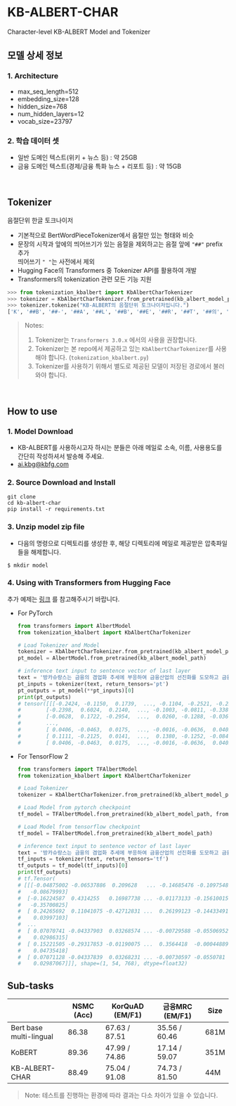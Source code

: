 # KB-ALBERT-CHAR
Character-level KB-ALBERT Model and Tokenizer 

## 모델 상세 정보

### 1. Architecture
- max_seq_length=512
- embedding_size=128
- hidden_size=768
- num_hidden_layers=12
- vocab_size=23797


### 2. 학습 데이터 셋

- 일반 도메인 텍스트(위키 + 뉴스 등) : 약 25GB 
- 금융 도메인 텍스트(경제/금융 특화 뉴스 + 리포트 등) : 약 15GB

</br>

## Tokenizer
음절단위 한글 토크나이저
- 기본적으로 BertWordPieceTokenizer에서 음절만 있는 형태와 비슷
- 문장의 시작과 앞에의 띄어쓰기가 있는 음절을 제외하고는 음절 앞에 `"##"` prefix 추가
  <br>띄어쓰기 `" "`는 사전에서 제외
- Hugging Face의 Transformers 중 Tokenizer API를 활용하여 개발
- Transformers의 tokenization 관련 모든 기능 지원

```python
>>> from tokenization_kbalbert import KbAlbertCharTokenizer
>>> tokenizer = KbAlbertCharTokenizer.from_pretrained(kb_albert_model_path)
>>> tokenizer.tokenize("KB-ALBERT의 음절단위 토크나이저입니다.")
['K', '##B', '##-', '##A', '##L', '##B', '##E', '##R', '##T', '##의', '음', '##절', '##단', '##위', '토', '##크', '##나', '##이', '##저', '##입', '##니', '##다', '##.']
```

> Notes: 
> 1. Tokenizer는 `Transformers 3.0.x` 에서의 사용을 권장합니다. 
> 2. Tokenizer는 본 repo에서 제공하고 있는 `KbAlbertCharTokenizer`를 사용해야 합니다. (`tokenization_kbalbert.py`)
> 3. Tokenizer를 사용하기 위해서 별도로 제공된 모델이 저장된 경로에서 불러와야 합니다.

<br>

## How to use

### 1. Model Download

- KB-ALBERT를 사용하시고자 하시는 분들은 아래 메일로 소속, 이름, 사용용도를 간단히 작성하셔서 발송해 주세요.
- ai.kbg@kbfg.com

### 2. Source Download and Install

```shell script
git clone
cd kb-albert-char
pip install -r requirements.txt
```

### 3. Unzip model zip file
- 다음의 명령으로 디렉토리를 생성한 후, 해당 디렉토리에 메일로 제공받은 압축파일들을 해제합니다.
```
$ mkdir model
```

### 4. Using with Transformers from Hugging Face
추가 예제는 [링크](https://github.com/KB-Bank-AI/KB-ALBERT-KO/tree/master/kb-albert-char/examples) 를 참고해주시기 바랍니다.

- For PyTorch
    ```python
    from transformers import AlbertModel
    from tokenization_kbalbert import KbAlbertCharTokenizer
    
    # Load Tokenizer and Model
    tokenizer = KbAlbertCharTokenizer.from_pretrained(kb_albert_model_path)  
    pt_model = AlbertModel.from_pretrained(kb_albert_model_path)
    
    # inference text input to sentence vector of last layer
    text = '방카슈랑스는 금융의 겸업화 추세에 부응하여 금융산업의 선진화를 도모하고 금융소비자의 편익을 위하여 도입되었습니다.'
    pt_inputs = tokenizer(text, return_tensors='pt')
    pt_outputs = pt_model(**pt_inputs)[0]
    print(pt_outputs)
    # tensor([[[-0.2424, -0.1150,  0.1739,  ..., -0.1104, -0.2521, -0.2343],
    #        [-0.2398,  0.6024,  0.2140,  ..., -0.1003, -0.0811, -0.3387],
    #        [-0.0628,  0.1722, -0.2954,  ...,  0.0260, -0.1288, -0.0367],
    #        ...,
    #        [ 0.0406, -0.0463,  0.0175,  ..., -0.0016, -0.0636,  0.0402],
    #        [ 0.1111, -0.2125,  0.0141,  ...,  0.1380, -0.1252, -0.0849],
    #        [ 0.0406, -0.0463,  0.0175,  ..., -0.0016, -0.0636,  0.0402]]])
    ```

- For TensorFlow 2
    ```python
    from transformers import TFAlbertModel
    from tokenization_kbalbert import KbAlbertCharTokenizer
  
    # Load Tokenizer
    tokenizer = KbAlbertCharTokenizer.from_pretrained(kb_albert_model_path)
    
    # Load Model from pytorch checkpoint
    tf_model = TFAlbertModel.from_pretrained(kb_albert_model_path, from_pt=True)
  
    # Load Model from tensorflow checkpoint
    tf_model = TFAlbertModel.from_pretrained(kb_albert_model_path)
  
    # inference text input to sentence vector of last layer
    text = '방카슈랑스는 금융의 겸업화 추세에 부응하여 금융산업의 선진화를 도모하고 금융소비자의 편익을 위하여 도입되었습니다.'
    tf_inputs = tokenizer(text, return_tensors='tf')
    tf_outputs = tf_model(tf_inputs)[0]
    print(tf_outputs)
    # tf.Tensor(
    # [[[-0.04875002 -0.06537886  0.209628   ... -0.14685476 -0.1097548
    #   -0.08679993]
    #  [-0.16224587  0.4314255   0.16987738 ... -0.01173133 -0.15610015
    #   -0.35700825]
    #  [ 0.24265692  0.11041075 -0.42712831 ...  0.26199123 -0.14433491
    #    0.03997103]
    #  ...
    #  [ 0.07070741 -0.04337903  0.03268574 ... -0.00729588 -0.05506952
    #    0.02986315]
    #  [ 0.15221505 -0.29317853 -0.01190075 ...  0.3564418  -0.00044889
    #    0.04735418]
    #  [ 0.07071128 -0.04337839  0.03268231 ... -0.00730597 -0.0550781
    #    0.02987067]]], shape=(1, 54, 768), dtype=float32)
    ```

##  Sub-tasks
|                         | NSMC (Acc) | KorQuAD (EM/F1) | 금융MRC (EM/F1) | Size |
| ----------------------- | ---------- | --------------- | -------------- | ---- |
| Bert base multi-lingual | 86.38      | 67.63 / 87.51   | 35.56 / 60.46  | 681M |
| KoBERT                  | 89.36      | 47.99 / 74.86   | 17.14 / 59.07  | 351M |
| KB-ALBERT-CHAR          | 88.49      | 75.04 / 91.08   | 74.73 / 81.50  |  44M |
    
> Note: 테스트를 진행하는 환경에 따라 결과는 다소 차이가 있을 수 있습니다.
